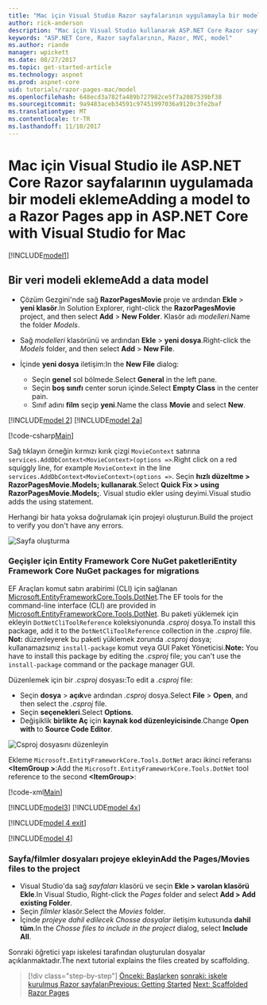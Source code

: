```yaml
---
title: "Mac için Visual Studio Razor sayfalarının uygulamayla bir modeli ekleme"
author: rick-anderson
description: "Mac için Visual Studio kullanarak ASP.NET Core Razor sayfalarının uygulamada bir modeli ekleme"
keywords: "ASP.NET Core, Razor sayfalarının, Razor, MVC, model"
ms.author: riande
manager: wpickett
ms.date: 08/27/2017
ms.topic: get-started-article
ms.technology: aspnet
ms.prod: aspnet-core
uid: tutorials/razor-pages-mac/model
ms.openlocfilehash: 648ecd3a782fa489b727982ce5f7a2087539bf38
ms.sourcegitcommit: 9a9483aceb34591c97451997036a9120c3fe2baf
ms.translationtype: MT
ms.contentlocale: tr-TR
ms.lasthandoff: 11/10/2017
---
```

# <a name="adding-a-model-to-a-razor-pages-app-in-aspnet-core-with-visual-studio-for-mac"></a><span data-ttu-id="1860b-104">Mac için Visual Studio ile ASP.NET Core Razor sayfalarının uygulamada bir modeli ekleme</span><span class="sxs-lookup"><span data-stu-id="1860b-104">Adding a model to a Razor Pages app in ASP.NET Core with Visual Studio for Mac</span></span>

[!INCLUDE[model1](../../includes/RP/model1.md)]

## <a name="add-a-data-model"></a><span data-ttu-id="1860b-105">Bir veri modeli ekleme</span><span class="sxs-lookup"><span data-stu-id="1860b-105">Add a data model</span></span>

* <span data-ttu-id="1860b-106">Çözüm Gezgini'nde sağ **RazorPagesMovie** proje ve ardından **Ekle** > **yeni klasör**.</span><span class="sxs-lookup"><span data-stu-id="1860b-106">In Solution Explorer, right-click the **RazorPagesMovie** project, and then select **Add** > **New Folder**.</span></span> <span data-ttu-id="1860b-107">Klasör adı *modelleri*.</span><span class="sxs-lookup"><span data-stu-id="1860b-107">Name the folder *Models*.</span></span>
* <span data-ttu-id="1860b-108">Sağ *modelleri* klasörünü ve ardından **Ekle** > **yeni dosya**.</span><span class="sxs-lookup"><span data-stu-id="1860b-108">Right-click the *Models* folder, and then select **Add** > **New File**.</span></span>
* <span data-ttu-id="1860b-109">İçinde **yeni dosya** iletişim:</span><span class="sxs-lookup"><span data-stu-id="1860b-109">In the **New File** dialog:</span></span>

  * <span data-ttu-id="1860b-110">Seçin **genel** sol bölmede.</span><span class="sxs-lookup"><span data-stu-id="1860b-110">Select **General** in the left pane.</span></span>
  * <span data-ttu-id="1860b-111">Seçin **boş sınıfı** center sorun içinde.</span><span class="sxs-lookup"><span data-stu-id="1860b-111">Select **Empty Class** in the center pain.</span></span>
  * <span data-ttu-id="1860b-112">Sınıf adını **film** seçip **yeni**.</span><span class="sxs-lookup"><span data-stu-id="1860b-112">Name the class **Movie** and select **New**.</span></span>

[!INCLUDE[model 2](../../includes/RP/model2.md)]
[!INCLUDE[model 2a](../../includes/RP/model2a.md)]

[!code-csharp[Main](../../tutorials/razor-pages/razor-pages-start/sample/RazorPagesMovie/Startup.cs?name=snippet_ConfigureServices2&highlight=3-6)]

<span data-ttu-id="1860b-113">Sağ tıklayın örneğin kırmızı kırık çizgi `MovieContext` satırına `services.AddDbContext<MovieContext>(options =>`.</span><span class="sxs-lookup"><span data-stu-id="1860b-113">Right click on a red squiggly line, for example `MovieContext` in the line `services.AddDbContext<MovieContext>(options =>`.</span></span> <span data-ttu-id="1860b-114">Seçin **hızlı düzeltme > RazorPagesMovie.Models; kullanarak**.</span><span class="sxs-lookup"><span data-stu-id="1860b-114">Select **Quick Fix > using RazorPagesMovie.Models;**.</span></span> <span data-ttu-id="1860b-115">Visual studio ekler using deyimi.</span><span class="sxs-lookup"><span data-stu-id="1860b-115">Visual studio adds the using statement.</span></span>

<span data-ttu-id="1860b-116">Herhangi bir hata yoksa doğrulamak için projeyi oluşturun.</span><span class="sxs-lookup"><span data-stu-id="1860b-116">Build the project to verify you don't have any errors.</span></span>

![Sayfa oluşturma](model/red.png)

### <a name="entity-framework-core-nuget-packages-for-migrations"></a><span data-ttu-id="1860b-118">Geçişler için Entity Framework Core NuGet paketleri</span><span class="sxs-lookup"><span data-stu-id="1860b-118">Entity Framework Core NuGet packages for migrations</span></span>

<span data-ttu-id="1860b-119">EF Araçları komut satırı arabirimi (CLI) için sağlanan [Microsoft.EntityFrameworkCore.Tools.DotNet](https://www.nuget.org/packages/Microsoft.EntityFrameworkCore.Tools.DotNet).</span><span class="sxs-lookup"><span data-stu-id="1860b-119">The EF tools for the command-line interface (CLI) are provided in [Microsoft.EntityFrameworkCore.Tools.DotNet](https://www.nuget.org/packages/Microsoft.EntityFrameworkCore.Tools.DotNet).</span></span> <span data-ttu-id="1860b-120">Bu paketi yüklemek için ekleyin `DotNetCliToolReference` koleksiyonunda *.csproj* dosya.</span><span class="sxs-lookup"><span data-stu-id="1860b-120">To install this package, add it to the `DotNetCliToolReference` collection in the *.csproj* file.</span></span> <span data-ttu-id="1860b-121">**Not:** düzenleyerek bu paketi yüklemek zorunda *.csproj* dosya; kullanamazsınız `install-package` komut veya GUI Paket Yöneticisi.</span><span class="sxs-lookup"><span data-stu-id="1860b-121">**Note:** You have to install this package by editing the *.csproj* file; you can't use the `install-package` command or the package manager GUI.</span></span>

<span data-ttu-id="1860b-122">Düzenlemek için bir *.csproj* dosyası:</span><span class="sxs-lookup"><span data-stu-id="1860b-122">To edit a *.csproj* file:</span></span>

* <span data-ttu-id="1860b-123">Seçin **dosya** > **açık**ve ardından *.csproj* dosya.</span><span class="sxs-lookup"><span data-stu-id="1860b-123">Select **File** > **Open**, and then select the *.csproj* file.</span></span>
* <span data-ttu-id="1860b-124">Seçin **seçenekleri**.</span><span class="sxs-lookup"><span data-stu-id="1860b-124">Select **Options**.</span></span>
* <span data-ttu-id="1860b-125">Değişiklik **birlikte Aç** için **kaynak kod düzenleyicisinde**.</span><span class="sxs-lookup"><span data-stu-id="1860b-125">Change **Open with** to **Source Code Editor**.</span></span>

![Csproj dosyasını düzenleyin](model/csproj.png)

<span data-ttu-id="1860b-127">Ekleme `Microsoft.EntityFrameworkCore.Tools.DotNet` aracı ikinci referansı  **\<ItemGroup >**:</span><span class="sxs-lookup"><span data-stu-id="1860b-127">Add the `Microsoft.EntityFrameworkCore.Tools.DotNet` tool reference to the second **\<ItemGroup>**:</span></span>

[!code-xml[Main](../../tutorials/razor-pages/razor-pages-start/snapshot_cli_sample/RazorPagesMovie/RazorPagesMovie.cli.csproj?range=12-16&highlight=4)]

[!INCLUDE[model3](../../includes/RP/model3.md)]
[!INCLUDE[model 4x](../../includes/RP/model4x.md)]

[!INCLUDE[model 4 exit](../../includes/RP/model4exit.md)]

[!INCLUDE[model 4](../../includes/RP/model4.md)]

### <a name="add-the-pagesmovies-files-to-the-project"></a><span data-ttu-id="1860b-128">Sayfa/filmler dosyaları projeye ekleyin</span><span class="sxs-lookup"><span data-stu-id="1860b-128">Add the Pages/Movies files to the project</span></span>

* <span data-ttu-id="1860b-129">Visual Studio'da sağ *sayfaları* klasörü ve seçin **Ekle > varolan klasörü Ekle**.</span><span class="sxs-lookup"><span data-stu-id="1860b-129">In Visual Studio, Right-click the *Pages* folder and select **Add > Add existing Folder**.</span></span>
* <span data-ttu-id="1860b-130">Seçin *filmler* klasör.</span><span class="sxs-lookup"><span data-stu-id="1860b-130">Select the *Movies* folder.</span></span>
* <span data-ttu-id="1860b-131">İçinde *projeye dahil edilecek Chosse dosyalar* iletişim kutusunda **dahil tüm**.</span><span class="sxs-lookup"><span data-stu-id="1860b-131">In the *Chosse files to include in the project* dialog, select **Include All**.</span></span>

<span data-ttu-id="1860b-132">Sonraki öğretici yapı iskelesi tarafından oluşturulan dosyalar açıklanmaktadır.</span><span class="sxs-lookup"><span data-stu-id="1860b-132">The next tutorial explains the files created by scaffolding.</span></span>

>[!div class="step-by-step"]
<span data-ttu-id="1860b-133">[Önceki: Başlarken](xref:tutorials/razor-pages-mac/razor-pages-start)
[sonraki: iskele kurulmuş Razor sayfaları](xref:tutorials/razor-pages/page)</span><span class="sxs-lookup"><span data-stu-id="1860b-133">[Previous: Getting Started](xref:tutorials/razor-pages-mac/razor-pages-start)
[Next: Scaffolded Razor Pages](xref:tutorials/razor-pages/page)</span></span>
